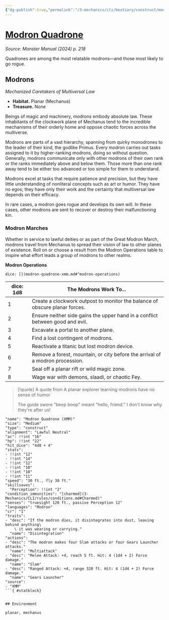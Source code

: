 ```yaml
---
{"dg-publish":true,"permalink":"/3-mechanics/cli/bestiary/construct/modron-quadrone-xmm/","tags":["ttrpg-cli/compendium/src/5e/xmm","ttrpg-cli/monster/cr/1","ttrpg-cli/monster/environment/mechanus","ttrpg-cli/monster/environment/planar","ttrpg-cli/monster/size/medium","ttrpg-cli/monster/type/construct"],"created":"2025-02-22T12:02:28.306-05:00","updated":"2025-02-26T17:46:11.713-05:00"}
---
```


# [Modron Quadrone](3-Mechanics/CLI/bestiary/construct/modron-quadrone-xmm.md)
*Source: Monster Manual (2024) p. 218*  

Quadrones are among the most relatable modrons—and those most likely to go rogue.

## Modrons

*Mechanized Caretakers of Multiversal Law*

- **Habitat.** Planar (Mechanus)  
- **Treasure.** None  

Beings of magic and machinery, modrons embody absolute law. These inhabitants of the clockwork plane of Mechanus tend to the incredible mechanisms of their orderly home and oppose chaotic forces across the multiverse.

Modrons are parts of a vast hierarchy, spanning from quirky monodrones to the leader of their kind, the godlike Primus. Every modron carries out tasks assigned to it by higher-ranking modrons, doing so without question. Generally, modrons communicate only with other modrons of their own rank or the ranks immediately above and below them. Those more than one rank away tend to be either too advanced or too simple for them to understand.

Modrons excel at tasks that require patience and precision, but they have little understanding of nonliteral concepts such as art or humor. They have no egos; they have only their work and the certainty that multiversal law depends on their efficacy.

In rare cases, a modron goes rogue and develops its own will. In these cases, other modrons are sent to recover or destroy their malfunctioning kin.

### Modron Marches

Whether in service to lawful deities or as part of the Great Modron March, modrons travel from Mechanus to spread their vision of law to other planes of existence. Roll on or choose a result from the Modron Operations table to inspire what effort leads a group of modrons to other realms.

**Modron Operations**

`dice: [](modron-quadrone-xmm.md#^modron-operations)`

| dice: 1d8 | The Modrons Work To... |
|-----------|------------------------|
| 1 | Create a clockwork outpost to monitor the balance of obscure planar forces. |
| 2 | Ensure neither side gains the upper hand in a conflict between good and evil. |
| 3 | Excavate a portal to another plane. |
| 4 | Find a lost contingent of modrons. |
| 5 | Reactivate a titanic but lost modron device. |
| 6 | Remove a forest, mountain, or city before the arrival of a modron procession. |
| 7 | Seal off a planar rift or wild magic zone. |
| 8 | Wage war with demons, slaadi, or chaotic Fey. |{ #modron-operations}


> [!quote] A quote from A planar explorer learning modrons have no sense of humor  
> 
> The guide swore "beep boop" meant "hello, friend." I don't know why they're after us!


```statblock
"name": "Modron Quadrone (XMM)"
"size": "Medium"
"type": "construct"
"alignment": "Lawful Neutral"
"ac": !!int "16"
"hp": !!int "22"
"hit_dice": "4d8 + 4"
"stats":
- !!int "12"
- !!int "14"
- !!int "12"
- !!int "10"
- !!int "10"
- !!int "11"
"speed": "30 ft., fly 30 ft."
"skillsaves":
  "Perception": !!int "2"
"condition_immunities": "[charmed](3-Mechanics/CLI/rules/conditions.md#Charmed)"
"senses": "truesight 120 ft., passive Perception 12"
"languages": "Modron"
"cr": "1"
"traits":
- "desc": "If the modron dies, it disintegrates into dust, leaving behind anything\
    \ it was wearing or carrying."
  "name": "Disintegration"
"actions":
- "desc": "The modron makes four Slam attacks or four Gears Launcher attacks."
  "name": "Multiattack"
- "desc": "Melee Attack: +4, reach 5 ft. Hit: 4 (1d4 + 2) Force damage."
  "name": "Slam"
- "desc": "Ranged Attack: +4, range 320 ft. Hit: 4 (1d4 + 2) Force damage."
  "name": "Gears Launcher"
"source":
- "XMM"
```{ #statblock}


## Environment

planar, mechanus